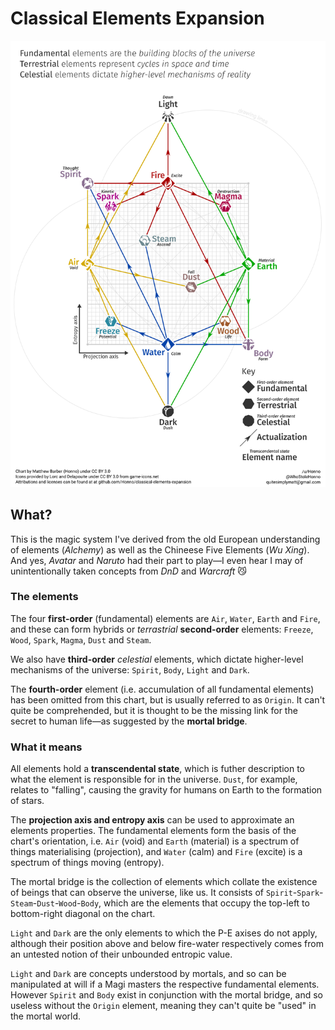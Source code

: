 # Classical Elements Expansion

![chart](doc/chart.png)

## What?

This is the magic system I've derived from the old European understanding of elements (*Alchemy*) as well as the Chineese Five Elements (*Wu Xing*). And yes, *Avatar* and *Naruto* had their part to play—I even hear I may of unintentionally taken concepts from *DnD* and *Warcraft* :smirk_cat:

### The elements

The four **first-order** (fundamental) elements are `Air`, `Water`, `Earth` and `Fire`, and these can form hybrids or *terrastrial* **second-order** elements: `Freeze`, `Wood`, `Spark`, `Magma`, `Dust` and `Steam`.

We also have **third-order** *celestial* elements, which dictate higher-level mechanisms of the universe: `Spirit`, `Body`, `Light` and `Dark`.

The **fourth-order** element (i.e. accumulation of all fundamental elements) has been omitted from this chart, but is usually referred to as `Origin`. It can't quite be comprehended, but it is thought to be the missing link for the secret to human life—as suggested by the **mortal bridge**.

### What it means

All elements hold a **transcendental state**, which is futher description to what the element is responsible for in the universe. `Dust`, for example, relates to "falling", causing the gravity for humans on Earth to the formation of stars.

The **projection axis and entropy axis** can be used to approximate an elements properties. The fundamental elements form the basis of the chart's orientation, i.e. `Air` (void) and `Earth` (material) is a spectrum of things materialising (projection), and `Water` (calm) and `Fire` (excite) is a spectrum of things moving (entropy).

The mortal bridge is the collection of elements which collate the existence of beings that can observe the universe, like us. It consists of `Spirit`-`Spark`-`Steam`-`Dust`-`Wood`-`Body`, which are the elements that occupy the top-left to bottom-right diagonal on the chart.


`Light` and `Dark` are the only elements to which the P-E axises do not apply, although their position above and below fire-water respectively comes from an untested notion of their unbounded entropic value.

`Light` and `Dark` are concepts understood by mortals, and so can be manipulated at will if a Magi masters the respective fundamental elements. However `Spirit` and `Body` exist in conjunction with the mortal bridge, and so useless without the `Origin` element, meaning they can't quite be "used" in the mortal world.
